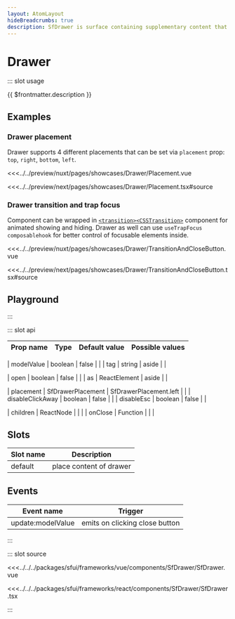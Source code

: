 ```yaml
---
layout: AtomLayout
hideBreadcrumbs: true
description: SfDrawer is surface containing supplementary content that is anchored to the left, right, top or bottom edge of the screen.
---
```

# Drawer

::: slot usage

{{ $frontmatter.description }}

## Examples

### Drawer placement

Drawer supports 4 different placements that can be set via `placement` prop: `top`, `right`, `bottom`, `left`.

<Showcase showcase-name="Drawer/Placement" style="min-height:400px">

<!-- vue -->
<<<../../preview/nuxt/pages/showcases/Drawer/Placement.vue
<!-- end vue -->
<!-- react -->
<<<../../preview/next/pages/showcases/Drawer/Placement.tsx#source
<!-- end react -->

</Showcase>

### Drawer transition and trap focus

Component can be wrapped in <!-- vue -->[`<transition>`](https://vuejs.org/guide/built-ins/transition.html#the-transition-component)<!-- end vue --><!-- react -->[`<CSSTransition>`](https://reactcommunity.org/react-transition-group/css-transition)<!-- end react --> component for animated showing and hiding. Drawer as well can use `useTrapFocus`  <!-- vue -->`composable`<!-- end vue --><!-- react -->`hook`<!-- end react --> for better control of focusable elements inside.

<Showcase showcase-name="Drawer/TransitionAndCloseButton" style="min-height: 400px;">

<!-- vue -->
<<<../../preview/nuxt/pages/showcases/Drawer/TransitionAndCloseButton.vue
<!-- end vue -->
<!-- react -->
<<<../../preview/next/pages/showcases/Drawer/TransitionAndCloseButton.tsx#source
<!-- end react -->
</Showcase>

## Playground

<Generate style="height: 600px"/>

:::

::: slot api

| Prop name             | Type                       | Default value | Possible values                        |
|-----------------------|----------------------------|---------------|----------------------------------------|
<!-- vue -->
| modelValue            | boolean                    | false         |                                        |
| tag                   | string                     | aside         |                                        |
<!-- end vue -->
<!-- react -->
| open                  | boolean                    | false         |                                        |
| as                    | ReactElement               | aside         |                                        |
<!-- end react -->
|  placement            | SfDrawerPlacement         | SfDrawerPlacement.left        |                                        |
|  disableClickAway     | boolean                    | false        |                                        |
|  disableEsc           |  boolean                   | false        |                                        |
<!-- react -->
|  children             |  ReactNode                 |               |                                        |
|  onClose              |  Function                  |               |                                        |
<!-- end react -->
<!-- vue -->

## Slots

| Slot name | Description             |
| --------- | ----------------------- |
| default   | place content of drawer |

## Events

| Event name        | Trigger                        |
| ----------------- | ------------------------------ |
| update:modelValue | emits on clicking close button |
<!-- end vue -->
:::

::: slot source
<SourceCode>
<!-- vue -->
<<<../../../packages/sfui/frameworks/vue/components/SfDrawer/SfDrawer.vue
<!-- end vue -->
<!-- react -->
<<<../../../packages/sfui/frameworks/react/components/SfDrawer/SfDrawer.tsx
<!-- end react -->
</SourceCode>
:::
